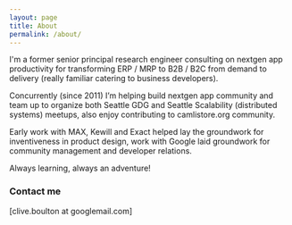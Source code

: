```yaml
---
layout: page
title: About
permalink: /about/
---
```

I'm a former senior principal research engineer consulting on nextgen app productivity for transforming ERP / MRP to B2B / B2C from demand to delivery (really familiar catering to business developers).

Concurrently (since 2011) I’m helping build nextgen app community and team up to organize both Seattle GDG and Seattle Scalability (distributed systems) meetups, also enjoy contributing to camlistore.org community.

Early work with MAX, Kewill and Exact helped lay the groundwork for inventiveness in product design, work with Google laid groundwork for community management and developer relations.    

Always learning, always an adventure!

### Contact me

[clive.boulton at googlemail.com]
